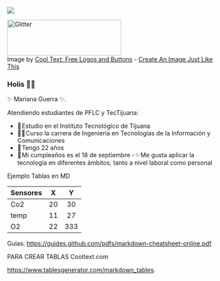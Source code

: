 ![](https://images.cooltext.com/5643134.gif)

<a href="https://cooltext.com"><img src="https://images.cooltext.com/5643134.gif" width="266" height="84" alt="Glitter" /></a>
<br />Image by <a href="https://cooltext.com">Cool Text: Free Logos and Buttons</a> - <a href="https://cooltext.com/Edit-Logo?LogoID=4293262991">Create An Image Just Like This</a>


### Holis 👋💖 

✨ Mariana Guerra ✨.

Atendiendo estudiantes de PFLC y TecTijuana:

- 💟 Estudio en el Instituto Tecnológico de Tijuana
- 👩‍💻 Curso la carrera de Ingeniería en Tecnologías de la Información y Comunicaciones
- 💙 Tengo 22 años
- 🌺 Mi cumpleaños es el 18 de septiembre
- ✨ Me gusta aplicar la tecnología en diferentes ámbitos, tanto a nivel laboral como personal



Ejemplo Tablas en MD

| Sensores 	|  X 	|  Y  	|
|----------	|:--:	|:---:	|
| Co2      	| 20 	|  30 	|
| temp     	| 11 	|  27 	|
| O2       	| 22 	| 333 	|

Guias:
https://guides.github.com/pdfs/markdown-cheatsheet-online.pdf

PARA CREAR TABLAS
Cooltext.com

https://www.tablesgenerator.com/markdown_tables.

